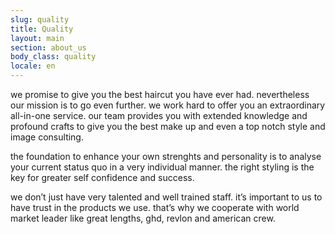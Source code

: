 ```yaml
---
slug: quality
title: Quality
layout: main
section: about_us
body_class: quality
locale: en
---
```


we promise to give you the best haircut you have ever had. nevertheless our mission is to go even further. we work hard to offer you an extraordinary all-in-one service. our team provides you with extended knowledge and profound crafts to give you the best make up and even a top notch style and image consulting.

the foundation to enhance your own strenghts and personality is to analyse your current status quo in a very individual manner. the right styling is the key for greater self confidence and success.

we don’t just have very talented and well trained staff. it’s important to us to have trust in the products we use. that’s why we cooperate with world market leader like great lengths, ghd, revlon and american crew.
